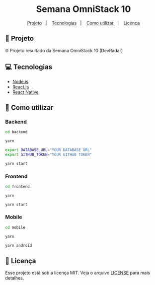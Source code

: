 <h1 align="center">
  Semana OmniStack 10
</h1>

<p align="center">
  <a href="#rocket-projeto">Projeto</a>&nbsp;&nbsp;&nbsp;|&nbsp;&nbsp;&nbsp;
  <a href="#computer-tecnologias">Tecnologias</a>&nbsp;&nbsp;&nbsp;|&nbsp;&nbsp;&nbsp;
  <a href="#thinking-como-utilizar">Como utilizar</a>&nbsp;&nbsp;&nbsp;|&nbsp;&nbsp;&nbsp;
  <a href="#memo-licença">Licença</a>
</p>

## :rocket: Projeto

:globe_with_meridians: Projeto resultado da Semana OmniStack 10 (DevRadar)

## :computer: Tecnologias

- [Node.js](https://nodejs.org/en/)
- [React.js](https://pt-br.reactjs.org/)
- [React Native](https://facebook.github.io/react-native/)

## :thinking: Como utilizar

### Backend

````sh
cd backend
````

````sh
yarn
````

````sh
export DATABASE_URL="YOUR DATABASE URL"
export GITHUB_TOKEN="YOUR GITHUB TOKEN"
````

````sh
yarn start
````

### Frontend

````sh
cd frontend
````

````sh
yarn
````

````sh
yarn start
````

### Mobile

````sh
cd mobile
````

````sh
yarn
````

````sh
yarn android
````

## :memo: Licença

Esse projeto está sob a licença MIT. Veja o arquivo [LICENSE](LICENSE) para mais detalhes.
